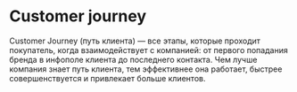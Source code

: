 # Customer journey

Customer Journey (путь клиента) — все этапы, которые проходит покупатель, когда взаимодействует с компанией: от первого попадания бренда в инфополе клиента до последнего контакта. Чем лучше компания знает путь клиента, тем эффективнее она работает, быстрее совершенствуется и привлекает больше клиентов.
